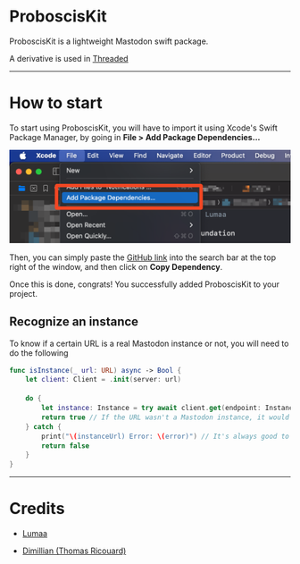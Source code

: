 # ProboscisKit

ProboscisKit is a lightweight Mastodon swift package.

A derivative is used in [Threaded](https://apps.lumaa.fr/app/threaded)

---

# How to start

To start using ProboscisKit, you will have to import it using Xcode's Swift Package Manager, by going in **File > Add Package Dependencies...**

<img title="" src="./README_data/spm-add.png" alt="" data-align="center" width="568">

Then, you can simply paste the [GitHub link](https://github.com/lumaa-dev/ProboscisKit) into the search bar at the top right of the window, and then click on **Copy Dependency**.

Once this is done, congrats! You successfully added ProboscisKit to your project.

## Recognize an instance

To know if a certain URL is a real Mastodon instance or not, you will need to do the following

```swift
func isInstance(_ url: URL) async -> Bool {
    let client: Client = .init(server: url)
            
    do {
        let instance: Instance = try await client.get(endpoint: Instances.instance)
        return true // If the URL wasn't a Mastodon instance, it would throw an error
    } catch {
        print("\(instanceUrl) Error: \(error)") // It's always good to keep a error log here
        return false
    }
}
```

---

# Credits

- [Lumaa](https://lumaa.fr/)

- [Dimillian (Thomas Ricouard)](https://github.com/Dimillian)
